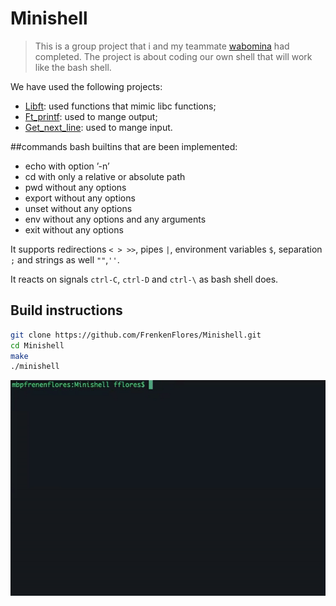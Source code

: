 # Minishell
> This is a group project that i and my teammate [wabomina](https://github.com/wabomina?tab=overview&from=2019-12-01&to=2019-12-31) had completed.
The project is about coding our own shell that will work like the bash shell.

We have used the following projects:
- [Libft](https://github.com/FrenkenFlores/Libft): used functions that mimic libc functions;
- [Ft_printf](https://github.com/FrenkenFlores/Ft_printf): used to mange output;
- [Get_next_line](https://github.com/FrenkenFlores/Get_next_line): used to mange input.

##commands
bash builtins that are been implemented:
- echo with option ’-n’
- cd with only a relative or absolute path
- pwd without any options
- export without any options
- unset without any options
- env without any options and any arguments
- exit without any options

It supports redirections `< > >>`, pipes `|`, environment variables `$`, separation `;` and strings as well `""`,`''`.

It reacts on signals `ctrl-C`, `ctrl-D` and `ctrl-\` as bash shell does.

## Build instructions
```bash
git clone https://github.com/FrenkenFlores/Minishell.git
cd Minishell
make
./minishell
```
![Minishell](./gif/Minishell.gif)